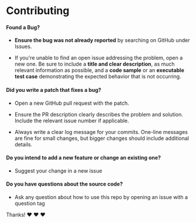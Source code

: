 # Contributing

#### Found a Bug?

* **Ensure the bug was not already reported** by searching on GitHub under Issues.

* If you're unable to find an open issue addressing the problem, open a new one. Be sure to include a **title and clear description**, as much relevant information as possible, and a **code sample** or an **executable test case** demonstrating the expected behavior that is not occurring.


#### **Did you write a patch that fixes a bug?**

* Open a new GitHub pull request with the patch.

* Ensure the PR description clearly describes the problem and solution. Include the relevant issue number if applicable.

* Always write a clear log message for your commits. One-line messages are fine for small changes, but bigger changes should include additional details.

#### **Do you intend to add a new feature or change an existing one?**

* Suggest your change in a new issue


#### **Do you have questions about the source code?**

* Ask any question about how to use this repo by opening an issue with a question tag


Thanks! :heart: :heart: :heart: